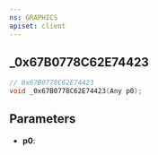 ```yaml
---
ns: GRAPHICS
apiset: client
---
```

## _0x67B0778C62E74423

```c
// 0x67B0778C62E74423
void _0x67B0778C62E74423(Any p0);
```


## Parameters
* **p0**:
